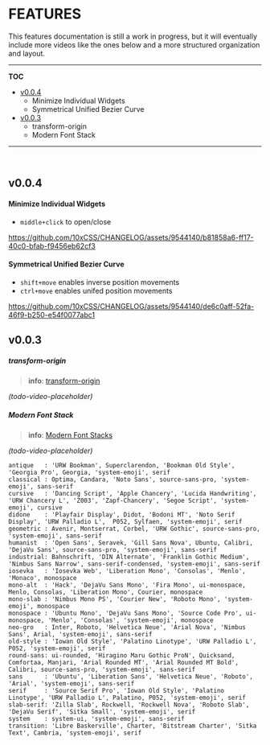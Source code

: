 # FEATURES

This features documentation is still a work in progress, but it will eventually include more videos like the ones below and a more structured organization and layout.

--- 

__TOC__

<!-- MDTOC auto="2" levels="1,2,3,4,5" -->

- [v0.0.4](#v004)
  - Minimize Individual Widgets
  - Symmetrical Unified Bezier Curve
- [v0.0.3](#v003)
  - transform-origin
  - Modern Font Stack

<!-- /MDTOC -->

--- 



<br />

## v0.0.4

#### Minimize Individual Widgets
- `middle+click` to open/close

https://github.com/10xCSS/CHANGELOG/assets/9544140/b81858a6-ff17-40c0-bfab-f9456eb62cf3


#### Symmetrical Unified Bezier Curve

- `shift+move` enables inverse position movements
- `ctrl+move` enables unifed position movements

https://github.com/10xCSS/CHANGELOG/assets/9544140/de6c0aff-52fa-46f9-b250-e54f0077abc1


## v0.0.3

##### transform-origin
> __info__: [transform-origin](https://developer.mozilla.org/en-US/docs/Web/CSS/transform-origin) <br/>

_(todo-video-placeholder)_

##### Modern Font Stack
> __info__: [Modern Font Stacks](https://github.com/system-fonts/modern-font-stacks) <br/>

_(todo-video-placeholder)_

```
antique   : 'URW Bookman', Superclarendon, 'Bookman Old Style', 'Georgia Pro', Georgia, 'system-emoji', serif
classical : Optima, Candara, 'Noto Sans', source-sans-pro, 'system-emoji', sans-serif
cursive   : 'Dancing Script', 'Apple Chancery', 'Lucida Handwriting', 'URW Chancery L', 'Z003', 'Zapf-Chancery', 'Segoe Script', 'system-emoji', cursive
didone    : 'Playfair Display', Didot, 'Bodoni MT', 'Noto Serif Display', 'URW Palladio L',  P052, Sylfaen, 'system-emoji', serif
geometric : Avenir, Montserrat, Corbel, 'URW Gothic', source-sans-pro, 'system-emoji', sans-serif
humanist  : 'Open Sans', Seravek, 'Gill Sans Nova', Ubuntu, Calibri, 'DejaVu Sans', source-sans-pro, 'system-emoji', sans-serif
industrial: Bahnschrift, 'DIN Alternate', 'Franklin Gothic Medium', 'Nimbus Sans Narrow', sans-serif-condensed, 'system-emoji', sans-serif
iosevka   : 'Iosevka Web', 'Liberation Mono', 'Consolas', 'Menlo', 'Monaco', monospace
mono-alt  : 'Hack', 'DejaVu Sans Mono', 'Fira Mono', ui-monospace, Menlo, Consolas, 'Liberation Mono', Courier, monospace
mono-slab : 'Nimbus Mono PS', 'Courier New', 'Roboto Mono', 'system-emoji', monospace
monospace : 'Ubuntu Mono', 'DejaVu Sans Mono', 'Source Code Pro', ui-monospace, 'Menlo', 'Consolas', 'system-emoji', monospace
neo-gro   : Inter, Roboto, 'Helvetica Neue', 'Arial Nova', 'Nimbus Sans', Arial, 'system-emoji', sans-serif
old-style : 'Iowan Old Style', 'Palatino Linotype', 'URW Palladio L', P052, 'system-emoji', serif
round-sans: ui-rounded, 'Hiragino Maru Gothic ProN', Quicksand, Comfortaa, Manjari, 'Arial Rounded MT', 'Arial Rounded MT Bold', Calibri, source-sans-pro, 'system-emoji', sans-serif
sans      : 'Ubuntu', 'Liberation Sans', 'Helvetica Neue', 'Roboto', 'Arial', 'system-emoji', sans-serif
serif     : 'Source Serif Pro', 'Iowan Old Style', 'Palatino Linotype', 'URW Palladio L', Palatino, P052, 'system-emoji', serif
slab-serif: 'Zilla Slab', Rockwell, 'Rockwell Nova', 'Roboto Slab', 'DejaVu Serif', 'Sitka Small', 'system-emoji', serif
system    : system-ui, 'system-emoji', sans-serif
transition: 'Libre Baskerville', Charter, 'Bitstream Charter', 'Sitka Text', Cambria, 'system-emoji', serif
```


